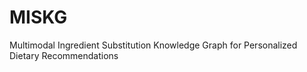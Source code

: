 # MISKG
Multimodal Ingredient Substitution Knowledge Graph for Personalized Dietary Recommendations

